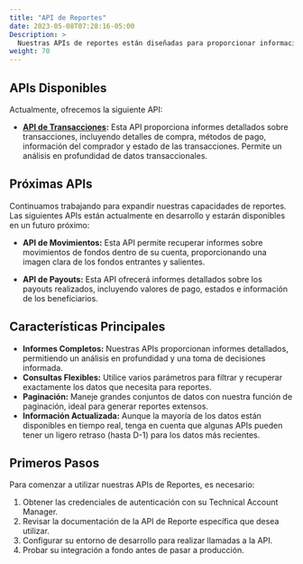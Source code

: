 ```yaml
---
title: "API de Reportes"
date: 2023-05-08T07:28:16-05:00
Description: >
  Nuestras APIs de reportes están diseñadas para proporcionar información completa y detallada de transacciones, movimientos y pagos. Estas APIs le permiten recuperar datos para análisis, conciliación y reportes.
weight: 70
---
```


## APIs Disponibles

Actualmente, ofrecemos la siguiente API:

- **[API de Transacciones](/es/docs/reporting/transactions-report.html):** Esta API proporciona informes detallados sobre transacciones, incluyendo detalles de compra, métodos de pago, información del comprador y estado de las transacciones. Permite un análisis en profundidad de datos transaccionales.

## Próximas APIs

Continuamos trabajando para expandir nuestras capacidades de reportes. Las siguientes APIs están actualmente en desarrollo y estarán disponibles en un futuro próximo:

- **API de Movimientos:** Esta API permite recuperar informes sobre movimientos de fondos dentro de su cuenta, proporcionando una imagen clara de los fondos entrantes y salientes.

- **API de Payouts:** Esta API ofrecerá informes detallados sobre los payouts realizados, incluyendo valores de pago, estados e información de los beneficiarios.

## Características Principales

- **Informes Completos:** Nuestras APIs proporcionan informes detallados, permitiendo un análisis en profundidad y una toma de decisiones informada.
- **Consultas Flexibles:** Utilice varios parámetros para filtrar y recuperar exactamente los datos que necesita para reportes.
- **Paginación:** Maneje grandes conjuntos de datos con nuestra función de paginación, ideal para generar reportes extensos.
- **Información Actualizada:** Aunque la mayoría de los datos están disponibles en tiempo real, tenga en cuenta que algunas APIs pueden tener un ligero retraso (hasta D-1) para los datos más recientes.

## Primeros Pasos
Para comenzar a utilizar nuestras APIs de Reportes, es necesario:

1. Obtener las credenciales de autenticación con su Technical Account Manager. 
2. Revisar la documentación de la API de Reporte específica que desea utilizar.
3. Configurar su entorno de desarrollo para realizar llamadas a la API.
4. Probar su integración a fondo antes de pasar a producción.
